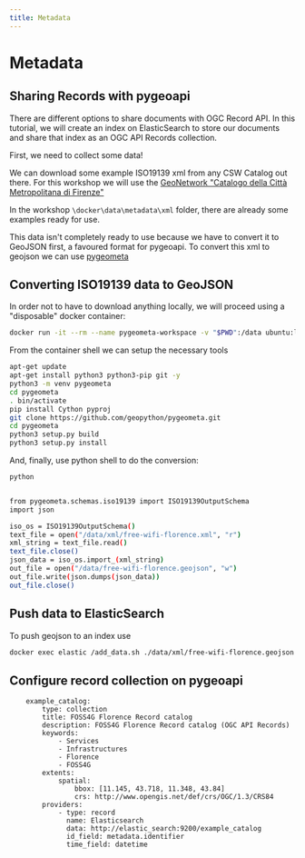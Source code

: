 ```yaml
---
title: Metadata
---
```


# Metadata

## Sharing Records with pygeoapi

There are different options to share documents with OGC Record API. In this tutorial, we will create an index on ElasticSearch to store our documents and share that index as an OGC API Records collection.

First, we need to collect some data!

We can download some example ISO19139 xml from any CSW Catalog out there. For this workshop we will use the [GeoNetwork "Catalogo della Città Metropolitana di Firenze"](http://dati.cittametropolitana.fi.it/geonetwork/srv/ita/catalog.search#/home)

In the workshop `\docker\data\metadata\xml` folder, there are already some examples ready for use.

This data isn't completely ready to use because we have to convert it to GeoJSON first, a favoured format for pygeoapi. To convert this xml to geojson we can use [pygeometa](https://geopython.github.io/pygeometa/)

## Converting ISO19139 data to GeoJSON

In order not to have to download anything locally, we will proceed using a "disposable" docker container:

```bash
docker run -it --rm --name pygeometa-workspace -v "$PWD":/data ubuntu:latest
```
From the container shell we can setup the necessary tools

```bash
apt-get update
apt-get install python3 python3-pip git -y
python3 -m venv pygeometa
cd pygeometa
. bin/activate
pip install Cython pyproj
git clone https://github.com/geopython/pygeometa.git
cd pygeometa
python3 setup.py build
python3 setup.py install
```

And, finally, use python shell to do the conversion:

```bash
python


from pygeometa.schemas.iso19139 import ISO19139OutputSchema
import json

iso_os = ISO19139OutputSchema()
text_file = open("/data/xml/free-wifi-florence.xml", "r")
xml_string = text_file.read()
text_file.close()
json_data = iso_os.import_(xml_string)
out_file = open("/data/free-wifi-florence.geojson", "w")
out_file.write(json.dumps(json_data))
out_file.close()
```

## Push data to ElasticSearch

To push geojson to an index use

```bash
docker exec elastic /add_data.sh ./data/xml/free-wifi-florence.geojson geojson_id
```

## Configure record collection on pygeoapi

```
    example_catalog:
        type: collection
        title: FOSS4G Florence Record catalog
        description: FOSS4G Florence Record catalog (OGC API Records)
        keywords:
            - Services
            - Infrastructures
            - Florence
            - FOSS4G
        extents:
            spatial:
                bbox: [11.145, 43.718, 11.348, 43.84]
                crs: http://www.opengis.net/def/crs/OGC/1.3/CRS84
        providers:
            - type: record
              name: Elasticsearch
              data: http://elastic_search:9200/example_catalog
              id_field: metadata.identifier
              time_field: datetime
```